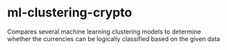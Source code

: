 # ml-clustering-crypto
Compares several machine learning clustering models to determine whether the currencies can be logically classified based on the given data
